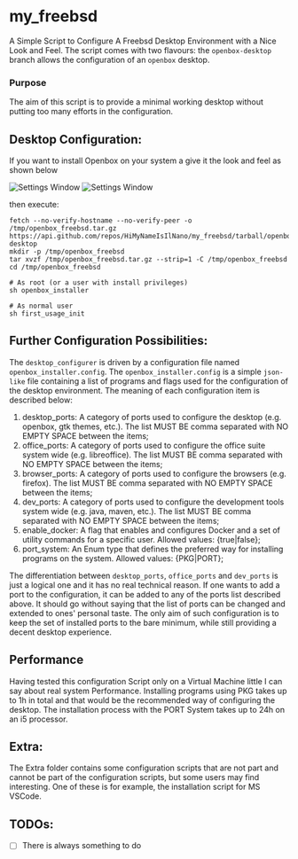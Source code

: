 # my_freebsd 
A Simple Script to Configure A Freebsd Desktop Environment with a Nice Look and Feel. The script comes with two flavours: the `openbox-desktop` branch allows the configuration  of an `openbox` desktop.

### Purpose
The aim of this script is to provide a minimal working desktop without putting too many efforts in the configuration.

## Desktop Configuration:
If you want to install Openbox on your system a give it the look and feel as shown below 

![Settings Window](https://raw.github.com/HiMyNameIsIlNano/my_freebsd/openbox-desktop/screenshots/2019-11-21_1_1600x900.png)
![Settings Window](https://raw.github.com/HiMyNameIsIlNano/my_freebsd/openbox-desktop/screenshots/2019-11-21_2_1600x900.png)

then execute:

```
fetch --no-verify-hostname --no-verify-peer -o /tmp/openbox_freebsd.tar.gz https://api.github.com/repos/HiMyNameIsIlNano/my_freebsd/tarball/openbox-desktop
mkdir -p /tmp/openbox_freebsd
tar xvzf /tmp/openbox_freebsd.tar.gz --strip=1 -C /tmp/openbox_freebsd
cd /tmp/openbox_freebsd

# As root (or a user with install privileges)
sh openbox_installer

# As normal user
sh first_usage_init
```

## Further Configuration Possibilities:
The `desktop_configurer` is driven by a configuration file named `openbox_installer.config`. The `openbox_installer.config` is a simple `json-like` file containing a list of programs and flags used for the configuration of the desktop environment. The meaning of each configuration item is described below:

1. desktop_ports: A category of ports used to configure the desktop (e.g. openbox, gtk themes, etc.). The list MUST BE comma separated with NO EMPTY SPACE between the items;
2. office_ports: A category of ports used to configure the office suite system wide (e.g. libreoffice). The list MUST BE comma separated with NO EMPTY SPACE between the items;
3. browser_ports: A category of ports used to configure the browsers (e.g. firefox). The list MUST BE comma separated with NO EMPTY SPACE between the items;
4. dev_ports: A category of ports used to configure the development tools system wide (e.g. java, maven, etc.). The list MUST BE comma separated with NO EMPTY SPACE between the items;
5. enable_docker: A flag that enables and configures Docker and a set of utility commands for a specific user. Allowed values: {true|false};
6. port_system: An Enum type that defines the preferred way for installing programs on the system. Allowed values: {PKG|PORT};

The differentiation between `desktop_ports`, `office_ports` and `dev_ports` is just a logical one and it has no real technical reason. If one wants to add a port to the configuration, it can be added to any of the ports list described above. It should go without saying that the list of ports can be changed and extended to ones' personal taste. The only aim of such configuration is to keep the set of installed ports to the bare minimum, while still providing a decent desktop experience.     

## Performance
Having tested this configuration Script only on a Virtual Machine little I can say about real system Performance. Installing programs using PKG takes up to 1h in total and that would be the recommended way of configuring the desktop. The installation process with the PORT System takes up to 24h on an i5 processor.

## Extra:
The Extra folder contains some configuration scripts that are not part and cannot be part of the configuration scripts, but some users may find interesting. One of these is for example, the installation script for MS VSCode.

## TODOs:
- [ ] There is always something to do
